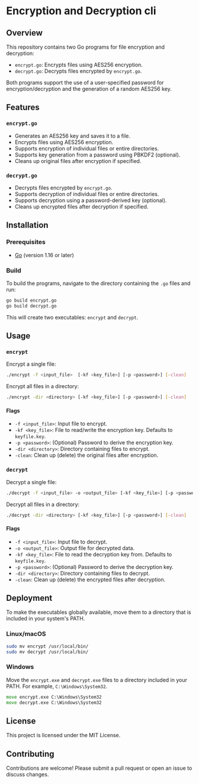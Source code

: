 # Encryption and Decryption cli

## Overview

This repository contains two Go programs for file encryption and decryption:

- `encrypt.go`: Encrypts files using AES256 encryption.
- `decrypt.go`: Decrypts files encrypted by `encrypt.go`.

Both programs support the use of a user-specified password for encryption/decryption and the generation of a random AES256 key.

## Features

### `encrypt.go`

- Generates an AES256 key and saves it to a file.
- Encrypts files using AES256 encryption.
- Supports encryption of individual files or entire directories.
- Supports key generation from a password using PBKDF2 (optional).
- Cleans up original files after encryption if specified.

### `decrypt.go`

- Decrypts files encrypted by `encrypt.go`.
- Supports decryption of individual files or entire directories.
- Supports decryption using a password-derived key (optional).
- Cleans up encrypted files after decryption if specified.

## Installation

### Prerequisites

- [Go](https://golang.org/dl/) (version 1.16 or later)

### Build

To build the programs, navigate to the directory containing the `.go` files and run:

```bash
go build encrypt.go
go build decrypt.go
```

This will create two executables: `encrypt` and `decrypt`.

## Usage

### `encrypt`

Encrypt a single file:

```bash
./encrypt -f <input_file>  [-kf <key_file>] [-p <password>] [-clean]
```

Encrypt all files in a directory:

```bash
./encrypt -dir <directory> [-kf <key_file>] [-p <password>] [-clean]
```

#### Flags

- `-f <input_file>`: Input file to encrypt.
- `-kf <key_file>`: File to read/write the encryption key. Defaults to `keyfile.key`.
- `-p <password>`: (Optional) Password to derive the encryption key.
- `-dir <directory>`: Directory containing files to encrypt.
- `-clean`: Clean up (delete) the original files after encryption.

### `decrypt`

Decrypt a single file:

```bash
./decrypt -f <input_file> -o <output_file> [-kf <key_file>] [-p <password>] [-clean]
```

Decrypt all files in a directory:

```bash
./decrypt -dir <directory> [-kf <key_file>] [-p <password>] [-clean]
```

#### Flags

- `-f <input_file>`: Input file to decrypt.
- `-o <output_file>`: Output file for decrypted data.
- `-kf <key_file>`: File to read the decryption key from. Defaults to `keyfile.key`.
- `-p <password>`: (Optional) Password to derive the decryption key.
- `-dir <directory>`: Directory containing files to decrypt.
- `-clean`: Clean up (delete) the encrypted files after decryption.

## Deployment

To make the executables globally available, move them to a directory that is included in your system's PATH.

### Linux/macOS

```bash
sudo mv encrypt /usr/local/bin/
sudo mv decrypt /usr/local/bin/
```

### Windows

Move the `encrypt.exe` and `decrypt.exe` files to a directory included in your PATH. For example, `C:\Windows\System32`.

```cmd
move encrypt.exe C:\Windows\System32
move decrypt.exe C:\Windows\System32
```

## License

This project is licensed under the MIT License.

## Contributing

Contributions are welcome! Please submit a pull request or open an issue to discuss changes.
